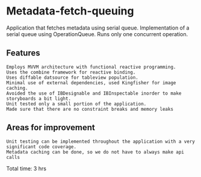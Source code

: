 # Metadata-fetch-queuing

Application that fetches metadata using serial queue. Implementation of a serial queue using OperationQueue. Runs only one concurrent operation.

## Features

    Employs MVVM architecture with functional reactive programming.
    Uses the combine framework for reactive binding.
    Uses diffable datsource for tableview population.
    Minimal use of external dependencies, used Kingfisher for image caching.
    Avoided the use of IBDesignable and IBInspectable inorder to make storyboards a bit light.
    Unit tested only a small portion of the application.
    Made sure that there are no constraint breaks and memory leaks

## Areas for improvement

    Unit testing can be implemented throughout the application with a very significant code coverage.
    Metadata caching can be done, so we do not have to always make api calls

Total time: 3 hrs
